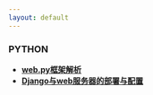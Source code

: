 ```yaml
---
layout: default
---
```



### PYTHON
  * **[web.py框架解析](https://github.com/bingbo/blog/blob/master/doc/web.py%E6%A1%86%E6%9E%B6%E8%B0%83%E7%A0%94.pdf)**
  * **[Django与web服务器的部署与配置](./detail/Django与web服务器(Ningx和uWSGI)的部署与配置.html)**
 

